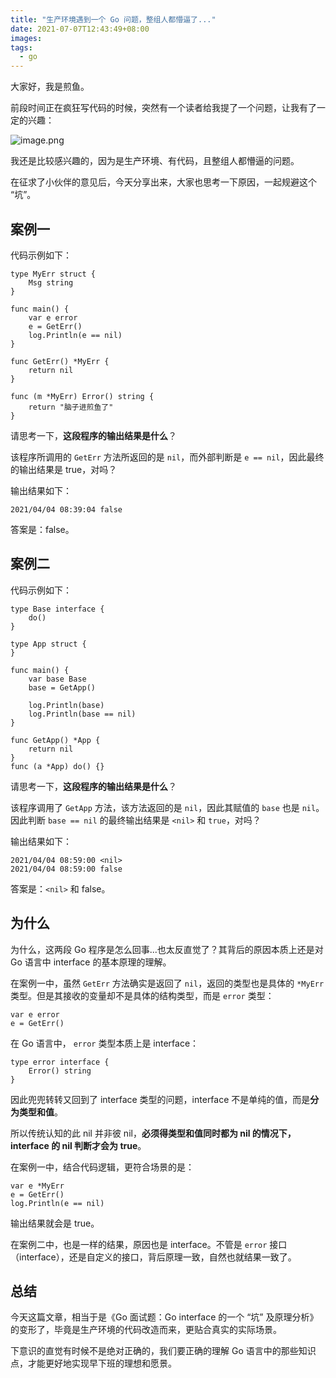 ```yaml
---
title: "生产环境遇到一个 Go 问题，整组人都懵逼了..."
date: 2021-07-07T12:43:49+08:00
images:
tags: 
  - go
---
```


大家好，我是煎鱼。

前段时间正在疯狂写代码的时候，突然有一个读者给我提了一个问题，让我有了一定的兴趣：

![image.png](https://p6-juejin.byteimg.com/tos-cn-i-k3u1fbpfcp/c1011e66fe104d228dcaa2083b554fc8~tplv-k3u1fbpfcp-watermark.image)

我还是比较感兴趣的，因为是生产环境、有代码，且整组人都懵逼的问题。

在征求了小伙伴的意见后，今天分享出来，大家也思考一下原因，一起规避这个 “坑”。

## 案例一

代码示例如下：

```golang
type MyErr struct {
    Msg string
}

func main() {
    var e error
    e = GetErr()
    log.Println(e == nil)
}

func GetErr() *MyErr {
    return nil
}

func (m *MyErr) Error() string {
    return "脑子进煎鱼了"
}
```

请思考一下，**这段程序的输出结果是什么**？

该程序所调用的 `GetErr` 方法所返回的是 `nil`，而外部判断是 `e == nil`，因此最终的输出结果是 true，对吗？ 

输出结果如下：

```
2021/04/04 08:39:04 false
```

答案是：false。

## 案例二

代码示例如下：

```golang
type Base interface {
    do()
}

type App struct {
}

func main() {
    var base Base
    base = GetApp()
    
    log.Println(base)
    log.Println(base == nil)
}

func GetApp() *App {
    return nil
}
func (a *App) do() {}
```

请思考一下，**这段程序的输出结果是什么**？

该程序调用了 `GetApp` 方法，该方法返回的是 `nil`，因此其赋值的 `base` 也是 `nil`。因此判断 `base == nil` 的最终输出结果是 `<nil>` 和 `true`，对吗？

输出结果如下：

```
2021/04/04 08:59:00 <nil>
2021/04/04 08:59:00 false
```

答案是：`<nil>` 和 false。

## 为什么

为什么，这两段 Go 程序是怎么回事...也太反直觉了？其背后的原因本质上还是对 Go 语言中 interface 的基本原理的理解。

在案例一中，虽然 `GetErr` 方法确实是返回了 `nil`，返回的类型也是具体的 `*MyErr` 类型。但是其接收的变量却不是具体的结构类型，而是 `error` 类型：

```golang
var e error
e = GetErr()
```

在 Go 语言中， `error` 类型本质上是 interface：

```golang
type error interface {
    Error() string
}
```

因此兜兜转转又回到了 interface 类型的问题，interface 不是单纯的值，而是**分为类型和值**。

所以传统认知的此 nil 并非彼 nil，**必须得类型和值同时都为 nil 的情况下，interface 的 nil 判断才会为 true**。

在案例一中，结合代码逻辑，更符合场景的是：

```golang
var e *MyErr
e = GetErr()
log.Println(e == nil)
```

输出结果就会是 true。

在案例二中，也是一样的结果，原因也是 interface。不管是 `error` 接口（interface），还是自定义的接口，背后原理一致，自然也就结果一致了。

## 总结

今天这篇文章，相当于是《Go 面试题：Go interface 的一个 “坑” 及原理分析》的变形了，毕竟是生产环境的代码改造而来，更贴合真实的实际场景。

下意识的直觉有时候不是绝对正确的，我们要正确的理解 Go 语言中的那些知识点，才能更好地实现早下班的理想和愿景。

